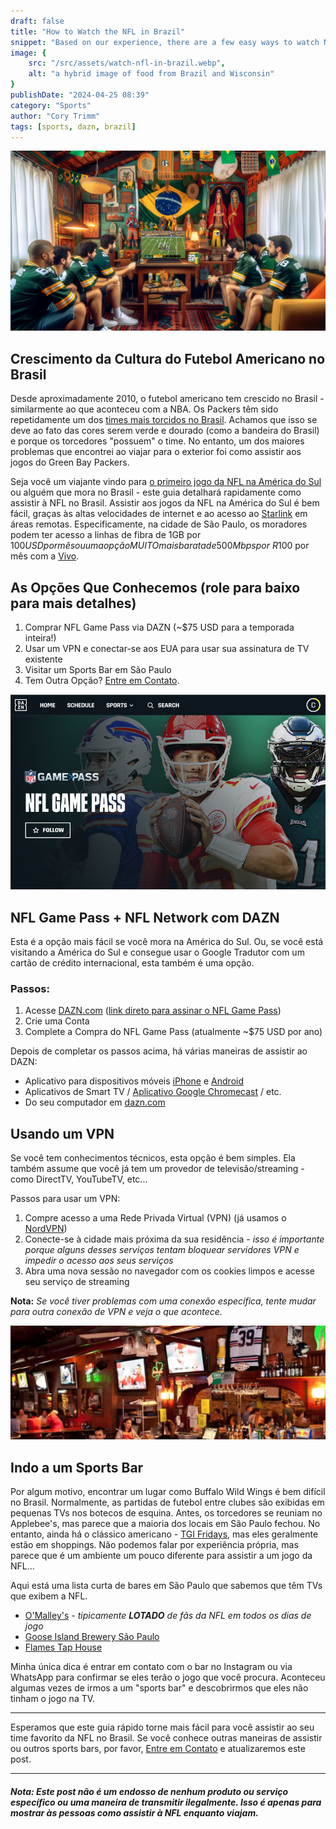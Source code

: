 ```yaml
---
draft: false
title: "How to Watch the NFL in Brazil"
snippet: "Based on our experience, there are a few easy ways to watch NFL games while visiting Brazil."
image: {
    src: "/src/assets/watch-nfl-in-brazil.webp",
    alt: "a hybrid image of food from Brazil and Wisconsin"
}
publishDate: "2024-04-25 08:39"
category: "Sports"
author: "Cory Trimm"
tags: [sports, dazn, brazil]
---
```


![Foto de um conjunto de fãs assistindo à NFL dentro de uma casa bem brasileira gerada por IA](../../assets/watch-nfl-in-brazil.webp)

## Crescimento da Cultura do Futebol Americano no Brasil
Desde aproximadamente 2010, o futebol americano tem crescido no Brasil - similarmente ao que aconteceu com a NBA. Os Packers têm sido repetidamente um dos [times mais torcidos no Brasil](https://www.reddit.com/media?url=https%3A%2F%2Fi.redd.it%2F2x3s4o1xme7b1.jpg). Achamos que isso se deve ao fato das cores serem verde e dourado (como a bandeira do Brasil) e porque os torcedores "possuem" o time. No entanto, um dos maiores problemas que encontrei ao viajar para o exterior foi como assistir aos jogos do Green Bay Packers.

Seja você um viajante vindo para [o primeiro jogo da NFL na América do Sul](https://www.nfl.com/news/brazil-to-host-first-ever-nfl-regular-season-game-in-south-america-in-2024) ou alguém que mora no Brasil - este guia detalhará rapidamente como assistir à NFL no Brasil. Assistir aos jogos da NFL na América do Sul é bem fácil, graças às altas velocidades de internet e ao acesso ao [Starlink](https://www.starlink.com/) em áreas remotas. Especificamente, na cidade de São Paulo, os moradores podem ter acesso a linhas de fibra de 1GB por $100 USD por mês ou uma opção MUITO mais barata de 500 Mbps por ~R$100 por mês com a [Vivo](https://internet.vivo.com.br/ofertas/fibra/).

## As Opções Que Conhecemos (role para baixo para mais detalhes)
1. Comprar NFL Game Pass via DAZN (~$75 USD para a temporada inteira!)
2. Usar um VPN e conectar-se aos EUA para usar sua assinatura de TV existente
3. Visitar um Sports Bar em São Paulo
4. Tem Outra Opção? [Entre em Contato](/contact).

<!-- ![imagem cortesia da NFL Brasil detalhando a porcentagem da população que gosta de cada time da NFL](../src/assets/nfl-brasil-team-fans.png)
_Imagem cortesia da [NFL Brasil](https://instagram.com/nflbrasil) (fonte: [Reddit](https://www.reddit.com/r/GreenBayPackers/comments/14fdmhw/the_packers_are_the_most_popular_nfl_team_in/))_ -->

![Captura de tela do NFL Gamepass no DAZN](../../assets/nfl-game-pass-screenshot.png)

## NFL Game Pass + NFL Network com DAZN

Esta é a opção mais fácil se você mora na América do Sul. Ou, se você está visitando a América do Sul e consegue usar o Google Tradutor com um cartão de crédito internacional, esta também é uma opção.

### Passos:
1. Acesse [DAZN.com](https://dazn.com) ([link direto para assinar o NFL Game Pass](https://www.dazn.com/en-BR/account/content/NFL/signup))
1. Crie uma Conta
1. Complete a Compra do NFL Game Pass (atualmente ~$75 USD por ano)

Depois de completar os passos acima, há várias maneiras de assistir ao DAZN:
- Aplicativo para dispositivos móveis [iPhone](https://apps.apple.com/gb/app/dazn-stream-live-sports/id1129523589) e [Android](https://play.google.com/store/apps/details?id=com.dazn&hl=en_US&gl=US)
- Aplicativos de Smart TV / [Aplicativo Google Chromecast](https://www.dazn.com/en-CA/help/articles/how-to-watch-dazn-on-chromecast-ca) / etc.
- Do seu computador em [dazn.com](https://dazn.com)

## Usando um VPN

Se você tem conhecimentos técnicos, esta opção é bem simples. Ela também assume que você já tem um provedor de televisão/streaming - como DirectTV, YouTubeTV, etc...

Passos para usar um VPN:
1. Compre acesso a uma Rede Privada Virtual (VPN) (já usamos o [NordVPN](https://nordvpn.com/))
1. Conecte-se à cidade mais próxima da sua residência - _isso é importante porque alguns desses serviços tentam bloquear servidores VPN e impedir o acesso aos seus serviços_
1. Abra uma nova sessão no navegador com os cookies limpos e acesse seu serviço de streaming

__Nota:__ _Se você tiver problemas com uma conexão específica, tente mudar para outra conexão de VPN e veja o que acontece._

![o interior do O'Malley's Irish Pub](../../assets/omalleys-interior.png)

## Indo a um Sports Bar
Por algum motivo, encontrar um lugar como Buffalo Wild Wings é bem difícil no Brasil. Normalmente, as partidas de futebol entre clubes são exibidas em pequenas TVs nos botecos de esquina. Antes, os torcedores se reuniam no Applebee's, mas parece que a maioria dos locais em São Paulo fechou. No entanto, ainda há o clássico americano - [TGI Fridays](https://www.google.com/maps/search/TGI+Fridays/@-23.6011142,-46.6829626,14z/data=!3m1!4b1?entry=ttu), mas eles geralmente estão em shoppings. Não podemos falar por experiência própria, mas parece que é um ambiente um pouco diferente para assistir a um jogo da NFL...

Aqui está uma lista curta de bares em São Paulo que sabemos que têm TVs que exibem a NFL.

- [O'Malley's](https://www.omalleysbar.net/) - _tipicamente __LOTADO__ de fãs da NFL em todos os dias de jogo_
- [Goose Island Brewery São Paulo](https://www.instagram.com/gooseislandsp/)
- [Flames Tap House](https://www.instagram.com/flamestaphouse/)

Minha única dica é entrar em contato com o bar no Instagram ou via WhatsApp para confirmar se eles terão o jogo que você procura. Aconteceu algumas vezes de irmos a um "sports bar" e descobrirmos que eles não tinham o jogo na TV.

---

Esperamos que este guia rápido torne mais fácil para você assistir ao seu time favorito da NFL no Brasil. Se você conhece outras maneiras de assistir ou outros sports bars, por favor, [Entre em Contato](/contact) e atualizaremos este post.

---

#### _Nota: Este post não é um endosso de nenhum produto ou serviço específico ou uma maneira de transmitir ilegalmente. Isso é apenas para mostrar às pessoas como assistir à NFL enquanto viajam._
